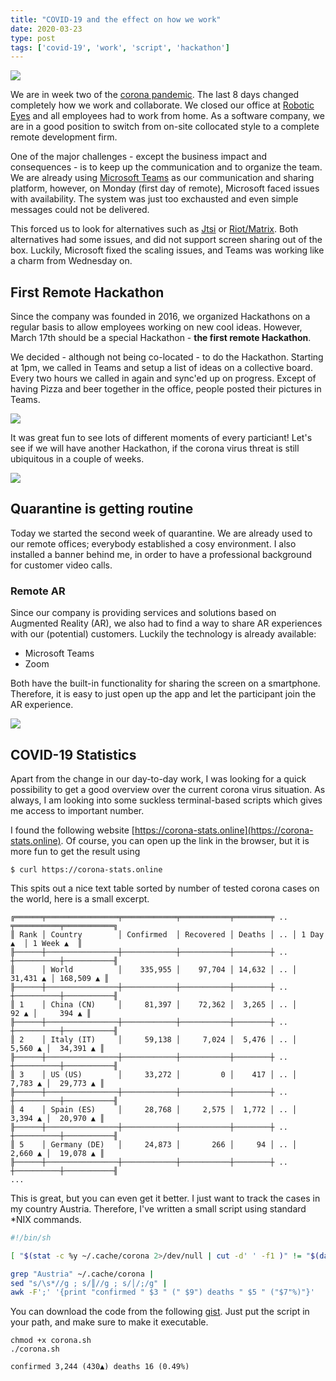 ```yaml
---
title: "COVID-19 and the effect on how we work"
date: 2020-03-23
type: post
tags: ['covid-19', 'work', 'script', 'hackathon']
---
```


![](/img/coronavirus.jpg)

We are in week two of the [corona pandemic](https://en.wikipedia.org/wiki/2019%E2%80%9320_coronavirus_pandemic).
The last 8 days changed completely how we work and collaborate. We closed our office at [Robotic
Eyes](https://www.robotic-eyes.com) and all employees had to work from home. As a software company,
we are in a good position to switch from on-site collocated style to a complete remote development
firm.

One of the major challenges - except the business impact and consequences - is to keep up the
communication and to organize the team. We are already using [Microsoft
Teams](https://teams.microsoft.com) as our communication and sharing platform, however, on Monday
(first day of remote), Microsoft faced issues with availability. The system was just too exchausted
and even simple messages could not be delivered.

This forced us to look for alternatives such as [Jtsi](https://jitsi.org) or
[Riot/Matrix](https://matrix.org). Both alternatives had some issues, and did not support screen
sharing out of the box.  Luckily, Microsoft fixed the scaling issues, and Teams was working like a
charm from Wednesday on.

## First Remote Hackathon

Since the company was founded in 2016, we organized Hackathons on a regular basis to allow employees
working on new cool ideas. However, March 17th should be a special Hackathon - **the first remote
Hackathon**.

We decided - although not being co-located - to do the Hackathon. Starting at 1pm, we called in
Teams and setup a list of ideas on a collective board. Every two hours we called in again and
sync'ed up on progress. Except of having Pizza and beer together in the office, people posted their
pictures in Teams.

![](/img/covid-hackathon.jpg)

It was great fun to see lots of different moments of every particiant! Let's see if we will have
another Hackathon, if the corona virus threat is still ubiquitous in a couple of weeks.

![](/img/hack-collage.jpg)

## Quarantine is getting routine

Today we started the second week of quarantine. We are already used to our remote offices;
everybody established a cosy environment. I also installed a banner behind me, in order to have a
professional background for customer video calls.

### Remote AR

Since our company is providing services and solutions based on Augmented Reality (AR), we also had to
find a way to share AR experiences with our (potential) customers. Luckily the technology is already
available:

* Microsoft Teams
* Zoom

Both have the built-in functionality for sharing the screen on a smartphone. Therefore, it is easy
to just open up the app and let the participant join the AR experience.

![](/img/remote-ar.jpg)

## COVID-19 Statistics

Apart from the change in our day-to-day work, I was looking for a quick possibility to get a good
overview over the current corona virus situation. As always, I am looking into some suckless
terminal-based scripts which gives me access to important number.

I found the following website [https://corona-stats.online](https://corona-stats.online). Of course,
you can open up the link in the browser, but it is more fun to get the result using

```
$ curl https://corona-stats.online
```

This spits out a nice text table sorted by number of tested corona cases on the world, here is a
small excerpt.


```
╔══════╤════════════════╤════════════╤═══════════╤════════╤ .. ╤══════════╤═══════════╗
║ Rank │ Country        │ Confirmed  │ Recovered │ Deaths │ .. │ 1 Day ▲  │ 1 Week ▲  ║
╟──────┼────────────────┼────────────┼───────────┼────────┼ .. ┼──────────┼───────────╢
║      │ World          │    335,955 │    97,704 │ 14,632 │ .. │ 31,431 ▲ │ 168,509 ▲ ║
╟──────┼────────────────┼────────────┼───────────┼────────┼ .. ┼──────────┼───────────╢
║ 1    │ China (CN)     │     81,397 │    72,362 │  3,265 │ .. │     92 ▲ │     394 ▲ ║
╟──────┼────────────────┼────────────┼───────────┼────────┼ .. ┼──────────┼───────────╢
║ 2    │ Italy (IT)     │     59,138 │     7,024 │  5,476 │ .. │  5,560 ▲ │  34,391 ▲ ║
╟──────┼────────────────┼────────────┼───────────┼────────┼ .. ┼──────────┼───────────╢
║ 3    │ US (US)        │     33,272 │         0 │    417 │ .. │  7,783 ▲ │  29,773 ▲ ║
╟──────┼────────────────┼────────────┼───────────┼────────┼ .. ┼──────────┼───────────╢
║ 4    │ Spain (ES)     │     28,768 │     2,575 │  1,772 │ .. │  3,394 ▲ │  20,970 ▲ ║
╟──────┼────────────────┼────────────┼───────────┼────────┼ .. ┼──────────┼───────────╢
║ 5    │ Germany (DE)   │     24,873 │       266 │     94 │ .. │  2,660 ▲ │  19,078 ▲ ║
╟──────┼────────────────┼────────────┼───────────┼────────┼ .. ┼──────────┼───────────╢
...
```

This is great, but you can even get it better. I just want to track the cases in my country Austria.
Therefore, I've written a small script using standard \*NIX commands.

```sh
#!/bin/sh

[ "$(stat -c %y ~/.cache/corona 2>/dev/null | cut -d' ' -f1 )" != "$(date '+%Y-%m-%d')" ] && curl -s https://corona-stats.online/Austria > ~/.cache/corona

grep "Austria" ~/.cache/corona |
sed "s/\s*//g ; s/║//g ; s/│/;/g" |
awk -F';' '{print "confirmed " $3 " (" $9") deaths " $5 " ("$7"%)"}'
```

You can download the code from the following [gist](https://gist.github.com/breiting/1bede87db7eb738bb8910d89e4cfaa5b).
Just put the script in your path, and make sure to make it executable.

```
chmod +x corona.sh
./corona.sh

confirmed 3,244 (430▲) deaths 16 (0.49%)
```
